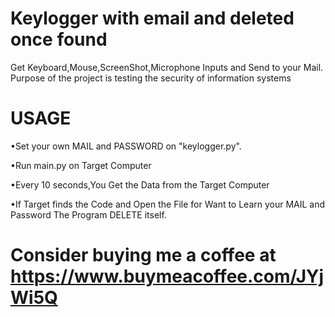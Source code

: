 # Keylogger with email and deleted once found
Get Keyboard,Mouse,ScreenShot,Microphone Inputs and Send to your Mail. Purpose of the project is testing the security of information systems
# USAGE
•Set your own MAIL and PASSWORD on "keylogger.py".

•Run main.py on Target Computer

•Every 10 seconds,You Get the Data from the Target Computer

•If Target finds the Code and Open the File for Want to Learn your MAIL and Password The Program DELETE itself.
# Consider buying me a coffee at https://www.buymeacoffee.com/JYjWi5Q

